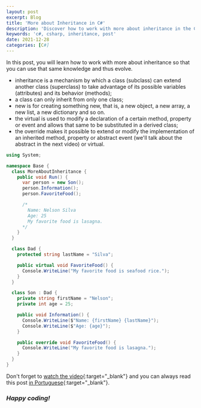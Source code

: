 ```yaml
---
layout: post
excerpt: Blog
title: 'More about Inheritance in C#'
description: 'Discover how to work with more about inheritance in the C# programming language. Get answers to your questions with the theory and examples presented.'
keywords: 'c#, csharp, inheritance, post'
date: 2021-12-28
categories: [C#]
---
```


In this post, you will learn how to work with more about inheritance so that you can use that same knowledge and thus evolve.

- inheritance is a mechanism by which a class (subclass) can extend another class (superclass) to take advantage of its possible variables (attributes) and its behavior (methods);
- a class can only inherit from only one class;
- new is for creating something new, that is, a new object, a new array, a new list, a new dictionary and so on.
- the virtual is used to modify a declaration of a certain method, property or event and allows that same to be substituted in a derived class;
- the override makes it possible to extend or modify the implementation of an inherited method, property or abstract event (we'll talk about the abstract in the next video) or virtual.

```csharp
using System;

namespace Base {
  class MoreAboutInheritance {
    public void Run() {
      var person = new Son();
      person.Information();
      person.FavoriteFood();

      /*
        Name: Nelson Silva
        Age: 25
        My favorite food is lasagna.
      */
    }
  }

  class Dad {
    protected string lastName = "Silva";

    public virtual void FavoriteFood() {
      Console.WriteLine("My favorite food is seafood rice.");
    }
  }

  class Son : Dad {
    private string firstName = "Nelson";
    private int age = 25;

    public void Information() {
      Console.WriteLine($"Name: {firstName} {lastName}");
      Console.WriteLine($"Age: {age}");
    }

    public override void FavoriteFood() {
      Console.WriteLine("My favorite food is lasagna.");
    }
  }
}
```

Don't forget to [watch the video](https://youtu.be/bGmyHB0Acvw){:target="\_blank"} and you can always read this post [in Portuguese](https://caffeinealgorithm.com/blog/20211228/mais-sobre-a-heranca-em-csharp/){:target="\_blank"}.

### _Happy coding!_
